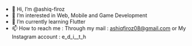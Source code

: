- 👋 Hi, I’m @ashiq-firoz
- 👀 I’m interested in Web, Mobile and Game Development
- 🌱 I’m currently learning Flutter
- 📫 How to reach me :
       Through my mail : ashiqfiroz08@gmail.com
       or
       My Instagram account : e_d_i__t_h

<!---
ashiq-firoz/ashiq-firoz is a ✨ special ✨ repository because its `README.md` (this file) appears on your GitHub profile.
You can click the Preview link to take a look at your changes.
--->
